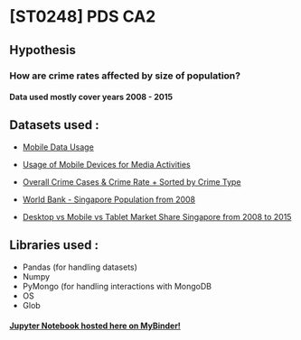 # **[ST0248] PDS CA2**
## **Hypothesis** 
### How are crime rates affected by size of population?
#### Data used mostly cover years 2008 - 2015

## **Datasets used :**

* [Mobile Data Usage](https://data.gov.sg/dataset/mobile-data-usage)

* [Usage of Mobile Devices for Media Activities](https://data.gov.sg/dataset/usage-of-mobile-devices-for-media-activities)

* [Overall Crime Cases & Crime Rate + Sorted by Crime Type](https://data.gov.sg/dataset/overall-crime-cases-crime-rate)

* [World Bank - Singapore Population from 2008](https://data.worldbank.org/indicator/SP.POP.TOTL?end=2017&locations=SG&start=2008)

* [Desktop vs Mobile vs Tablet Market Share Singapore from 2008 to 2015](http://gs.statcounter.com/platform-market-share/desktop-mobile-tablet/singapore/2009)


## **Libraries used :**
- Pandas (for handling datasets)
- Numpy
- PyMongo (for handling interactions with MongoDB
- OS
- Glob


#### [Jupyter Notebook hosted here on MyBinder!](https://mybinder.org/v2/gh/Ghos7ie/pds_CA2/master) 
